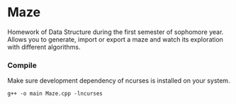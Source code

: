 # Maze

Homework of Data Structure during the first semester of sophomore year. Allows you to generate, import or export a maze and watch its exploration with different algorithms.

### Compile

Make sure development dependency of ncurses is installed on your system.

`g++ -o main Maze.cpp -lncurses`
